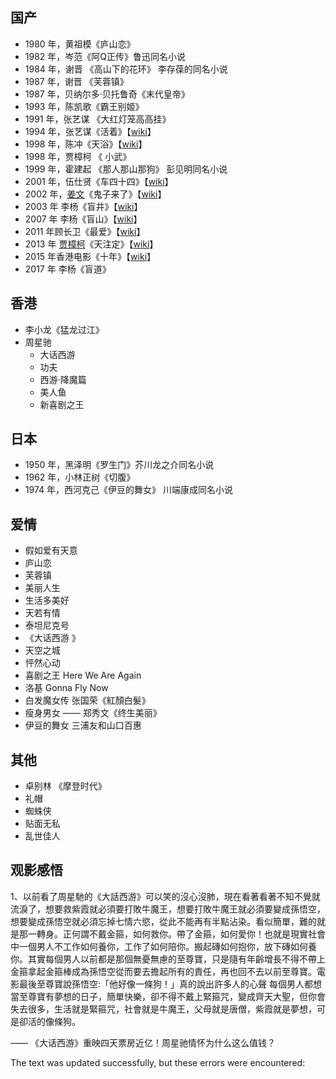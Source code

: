 ## 国产

-   1980 年，黄祖模《庐山恋》
-   1982 年，岑范《阿Q正传》鲁迅同名小说
-   1984 年，谢晋 《高山下的花环》 李存葆的同名小说
-   1987 年，谢晋 《芙蓉镇》
-   1987 年，贝纳尔多·贝托鲁奇《末代皇帝》
-   1993 年，陈凯歌《霸王别姬》
-   1991 年，张艺谋 《大红灯笼高高挂》
-   1994 年，张艺谋《活着》【[wiki](https://zh.wikipedia.org/wiki/%E6%B4%BB%E7%9D%80_(%E9%9B%BB%E5%BD%B1))】
-   1998 年，陈冲《天浴》【[wiki](https://zh.wikipedia.org/wiki/%E5%A4%A9%E6%B5%B4)】
-   1998 年，贾樟柯 《 小武》
-   1999 年，霍建起 《那人那山那狗》 彭见明同名小说
-   2001 年，伍仕贤《车四十四》【[wiki](https://zh.wikipedia.org/wiki/%E8%BD%A6%E5%9B%9B%E5%8D%81%E5%9B%9B)】
-   2002 年，[姜文](https://zh.wikipedia.org/wiki/%E5%A7%9C%E6%96%87)《鬼子来了》【[wiki](https://zh.wikipedia.org/wiki/%E9%AC%BC%E5%AD%90%E6%9D%A5%E4%BA%86)】
-   2003 年 李杨《盲井》【[wiki](https://zh.wikipedia.org/wiki/%E7%9B%B2%E4%BA%95)】
-   2007 年 李杨《盲山》【[wiki](https://zh.wikipedia.org/wiki/%E7%9B%B2%E5%B1%B1)】
-   2011 年顾长卫《最爱》【[wiki](https://zh.wikipedia.org/wiki/%E6%9C%80%E7%88%B1_(2011%E5%B9%B4%E7%94%B5%E5%BD%B1))】
-   2013 年 [贾樟柯](https://zh.wikipedia.org/wiki/%E8%B4%BE%E6%A8%9F%E6%9F%AF)《天注定》【[wiki](https://zh.wikipedia.org/wiki/%E5%A4%A9%E6%B3%A8%E5%AE%9A)】
-   2015 年香港电影《十年》【[wiki](https://zh.wikipedia.org/wiki/%E5%8D%81%E5%B9%B4_(%E9%9B%BB%E5%BD%B1))】
-   2017 年 李杨《盲道》

## 香港

-   李小龙《猛龙过江》
-   周星驰
    -   大话西游
    -   功夫
    -   西游·降魔篇
    -   美人鱼
    -   新喜剧之王

## 日本

-   1950 年，黑泽明《罗生门》芥川龙之介同名小说
-   1962 年，小林正树《切腹》
-   1974 年，西河克己《伊豆的舞女》 川端康成同名小说

## 爱情

-   假如爱有天意
-   庐山恋
-   芙蓉镇
-   美丽人生
-   生活多美好
-   天若有情
-   泰坦尼克号
-   《大话西游 》
-   天空之城
-   怦然心动
-   喜剧之王 Here We Are Again
-   洛基 Gonna Fly Now
-   白发魔女传 张国荣《紅顏白髮》
-   瘦身男女 —— 郑秀文《终生美丽》
-   伊豆的舞女 三浦友和山口百惠

## 其他

-   卓别林 《摩登时代》
-   礼帽
-   蜘蛛侠
-   贴面无私
-   乱世佳人

## 观影感悟

1、以前看了周星馳的《大話西游》可以笑的沒心沒肺，現在看著看著不知不覺就流淚了，想要救紫霞就必須要打敗牛魔王，想要打敗牛魔王就必須要變成孫悟空，想要變成孫悟空就必須忘掉七情六慾，從此不能再有半點沾染。看似簡單，難的就是那一轉身。正何謂不戴金箍，如何救你。帶了金箍，如何愛你！也就是現實社會中一個男人不工作如何養你，工作了如何陪你。搬起磚如何抱你，放下磚如何養你。其實每個男人以前都是那個無憂無慮的至尊寶，只是隨有年齡增長不得不帶上金箍拿起金箍棒成為孫悟空從而要去擔起所有的責任，再也回不去以前至尊寶。電影最後至尊寶說孫悟空:「他好像一條狗！」真的說出許多人的心聲 每個男人都想當至尊寶有夢想的日子，簡單快樂，卻不得不戴上緊箍咒，變成齊天大聖，但你會失去很多，生活就是緊箍咒，社會就是牛魔王，父母就是唐僧，紫霞就是夢想，可是卻活的像條狗。

—— 《大话西游》重映四天票房近亿！周星驰情怀为什么这么值钱？

The text was updated successfully, but these errors were encountered: